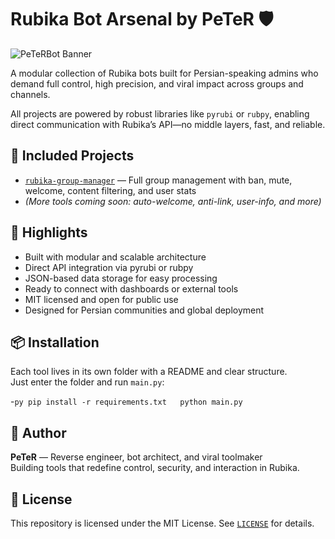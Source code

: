 # Rubika Bot Arsenal by PeTeR 🛡️

![PeTeRBot Banner](./assets/banner.png)

A modular collection of Rubika bots built for Persian-speaking admins who demand full control, high precision, and viral impact across groups and channels.

All projects are powered by robust libraries like `pyrubi` or `rubpy`, enabling direct communication with Rubika’s API—no middle layers, fast, and reliable.

## 🔧 Included Projects
- [`rubika-group-manager`](./rubika-group-manager) — Full group management with ban, mute, welcome, content filtering, and user stats  
- *(More tools coming soon: auto-welcome, anti-link, user-info, and more)*

## 🚀 Highlights
- Built with modular and scalable architecture  
- Direct API integration via pyrubi or rubpy  
- JSON-based data storage for easy processing  
- Ready to connect with dashboards or external tools  
- MIT licensed and open for public use  
- Designed for Persian communities and global deployment

## 📦 Installation
Each tool lives in its own folder with a README and clear structure.  
Just enter the folder and run `main.py`:

-```py
pip install -r requirements.txt  
python main.py```

## 🧠 Author
**PeTeR** — Reverse engineer, bot architect, and viral toolmaker  
Building tools that redefine control, security, and interaction in Rubika.

## 📄 License
This repository is licensed under the MIT License. See [`LICENSE`](./LICENSE) for details.
